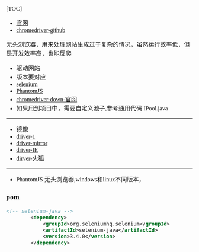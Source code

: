 <font face="Simsun" size=3>

[TOC]

- [官网](http://www.selenium.org.cn/)
- [chromedriver-github](https://github.com/bayandin/chromedriver)

无头浏览器，用来处理网站生成过于复杂的情况，虽然运行效率低，但是开发效率高，也能反爬

- 驱动网站
- 版本要对应
- [selenium](https://www.selenium.dev/)
- [PhantomJS](https://phantomjs.org/download.html)
- [chromedriver-down-官网](https://chromedriver.chromium.org/downloads)
- 如果用到项目中，需要自定义池子,参考通用代码 IPool.java
---
- 镜像
- [driver-1](http://chromedriver.storage.googleapis.com/index.html)
- [driver-mirror](https://registry.npmmirror.com/binary.html?path=chromedriver/)
- [driver-IE](http://selenium-release.storage.googleapis.com/index.html)
- [dirver-火狐](https://github.com/mozilla/geckodriver/releases/)
---

- PhantomJS 无头浏览器,windows和linux不同版本，

### pom
~~~xml
<!-- selenium-java -->
        <dependency>
            <groupId>org.seleniumhq.selenium</groupId>
            <artifactId>selenium-java</artifactId>
            <version>3.4.0</version>
        </dependency>
~~~

</font>